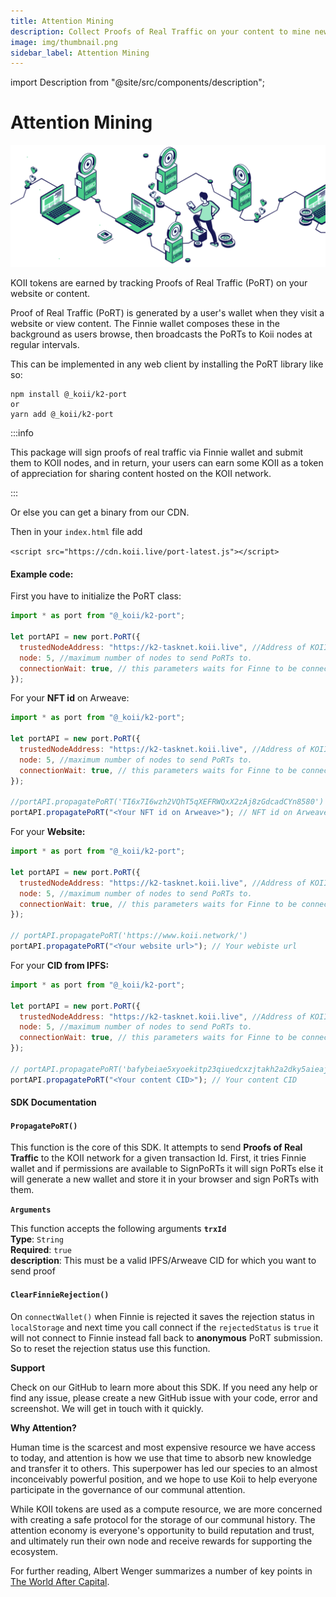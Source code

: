 ```yaml
---
title: Attention Mining
description: Collect Proofs of Real Traffic on your content to mine new KOII tokens each day!
image: img/thumbnail.png
sidebar_label: Attention Mining
---
```


import Description from "@site/src/components/description";

# Attention Mining

![banner](../img/Attention%20Mining.svg)

<Description
  text="Collect Proofs of Real Traffic on your content to mine new KOII tokens each
  day!"
/>

KOII tokens are earned by tracking Proofs of Real Traffic (PoRT) on your website or content.

Proof of Real Traffic (PoRT) is generated by a user's wallet when they visit a website or view content. The Finnie wallet composes these in the background as users browse, then broadcasts the PoRTs to Koii nodes at regular intervals.&#x20;

This can be implemented in any web client by installing the PoRT library like so:

```
npm install @_koii/k2-port
or
yarn add @_koii/k2-port
```

:::info

This package will sign proofs of real traffic via Finnie wallet and submit them to KOII nodes, and in return, your users can earn some KOII as a token of appreciation for sharing content hosted on the KOII network.

:::

Or else you can get a binary from our CDN.

Then in your `index.html` file add

`<script src="https://cdn.koii.live/port-latest.js"></script>`

#### Example code:

First you have to initialize the PoRT class:

```jsx
import * as port from "@_koii/k2-port";

let portAPI = new port.PoRT({
  trustedNodeAddress: "https://k2-tasknet.koii.live", //Address of KOII mainnet
  node: 5, //maximum number of nodes to send PoRTs to.
  connectionWait: true, // this parameters waits for Finne to be connected
});
```

For your **NFT id** on Arweave:

```jsx
import * as port from "@_koii/k2-port";

let portAPI = new port.PoRT({
  trustedNodeAddress: "https://k2-tasknet.koii.live", //Address of KOII mainnet
  node: 5, //maximum number of nodes to send PoRTs to.
  connectionWait: true, // this parameters waits for Finne to be connected
});

//portAPI.propagatePoRT('TI6x7I6wzh2VQhT5qXEFRWQxX2zAj8zGdcadCYn8580')
portAPI.propagatePoRT("<Your NFT id on Arweave>"); // NFT id on Arweave
```

For your **Website:**

```jsx
import * as port from "@_koii/k2-port";

let portAPI = new port.PoRT({
  trustedNodeAddress: "https://k2-tasknet.koii.live", //Address of KOII mainnet
  node: 5, //maximum number of nodes to send PoRTs to.
  connectionWait: true, // this parameters waits for Finne to be connected
});

// portAPI.propagatePoRT('https://www.koii.network/')
portAPI.propagatePoRT("<Your website url>"); // Your webiste url
```

For your **CID from IPFS:**

```jsx
import * as port from "@_koii/k2-port";

let portAPI = new port.PoRT({
  trustedNodeAddress: "https://k2-tasknet.koii.live", //Address of KOII mainnet
  node: 5, //maximum number of nodes to send PoRTs to.
  connectionWait: true, // this parameters waits for Finne to be connected
});

// portAPI.propagatePoRT('bafybeiae5xyoekitp23qiuedcxzjtakh2a2dky5aieajp7qsnwdanvqjri')
portAPI.propagatePoRT("<Your content CID>"); // Your content CID
```

#### SDK Documentation

#### **`PropagatePoRT()`**

This function is the core of this SDK. It attempts to send **Proofs of Real Traffic** to the KOII network for a given transaction Id. First, it tries Finnie wallet and if permissions are available to SignPoRTs it will sign PoRTs else it will generate a new wallet and store it in your browser and sign PoRTs with them.

**`Arguments`**

This function accepts the following arguments **`trxId`**<br/>
**Type**: `String`<br />
**Required**: `true`<br />
**description**: This must be a valid IPFS/Arweave CID for which you want to send proof

#### **`ClearFinnieRejection()`**

On `connectWallet()` when Finnie is rejected it saves the rejection status in `localStorage` and next time you call connect if the `rejectedStatus` is `true` it will not connect to Finnie instead fall back to **anonymous** PoRT submission. So to reset the rejection status use this function.

**Support**

Check on our GitHub to learn more about this SDK. If you need any help or find any issue, please create a new GitHub issue with your code, error and screenshot. We will get in touch with it quickly.

**Why Attention?**

Human time is the scarcest and most expensive resource we have access to today, and attention is how we use that time to absorb new knowledge and transfer it to others. This superpower has led our species to an almost inconceivably powerful position, and we hope to use Koii to help everyone participate in the governance of our communal attention.&#x20;

While KOII tokens are used as a compute resource, we are more concerned with creating a safe protocol for the storage of our communal history. The attention economy is everyone's opportunity to build reputation and trust, and ultimately run their own node and receive rewards for supporting the ecosystem.

For further reading, Albert Wenger summarizes a number of key points in [The World After Capital](https://worldaftercapital.org/).&#x20;
